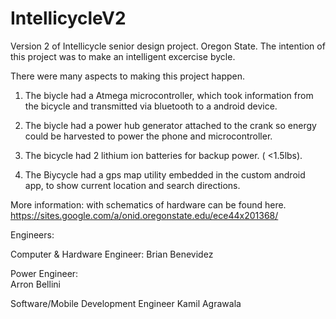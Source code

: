 IntellicycleV2
==============

Version 2 of Intellicycle senior design project. Oregon State. 
The intention of this project was to make an intelligent excercise bycle.

There were many aspects to making this project happen.

1. The biycle had a Atmega microcontroller, which took information from the bicycle and transmitted via bluetooth to a android device.

2. The biycle had a power hub generator attached to the crank so energy could be harvested to power the phone and microcontroller.

3. The bicycle had 2 lithium ion batteries for backup power. ( <1.5lbs).

4. The Biycycle had a gps map utility embedded in the custom android app, to show current location and search directions.

More information: with schematics of hardware can be found here. 
https://sites.google.com/a/onid.oregonstate.edu/ece44x201368/



Engineers:

Computer & Hardware Engineer: 
Brian Benevidez

Power Engineer:                   
Arron Bellini                                       

Software/Mobile Development Engineer
Kamil Agrawala
